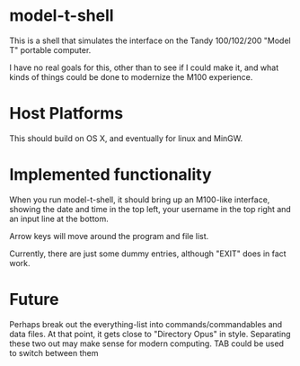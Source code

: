 model-t-shell
=============


This is a shell that simulates the interface on the Tandy 100/102/200
"Model T" portable computer.

I have no real goals for this, other than to see if I could make it, 
and what kinds of things could be done to modernize the M100 experience.

# Host Platforms

This should build on OS X, and eventually for linux and MinGW.

# Implemented functionality

When you run model-t-shell, it should bring up an M100-like interface, showing
the date and time in the top left, your username in the top right and an 
input line at the bottom.

Arrow keys will move around the program and file list.

Currently, there are just some dummy entries, although "EXIT" does
in fact work.

# Future

Perhaps break out the everything-list into commands/commandables
and data files. At that point, it gets close to "Directory Opus"
in style.  Separating these two out may make sense for modern 
computing.  TAB could be used to switch between them
